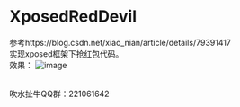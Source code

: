# XposedRedDevil
参考https://blog.csdn.net/xiao_nian/article/details/79391417
<Br/>实现xposed框架下抢红包代码。
<Br/>效果：
 ![image](https://github.com/dzghxs/XposedRedDevil/blob/master/mmexport1535081879134.jpg)

<Br/>吹水扯牛QQ群：221061642
